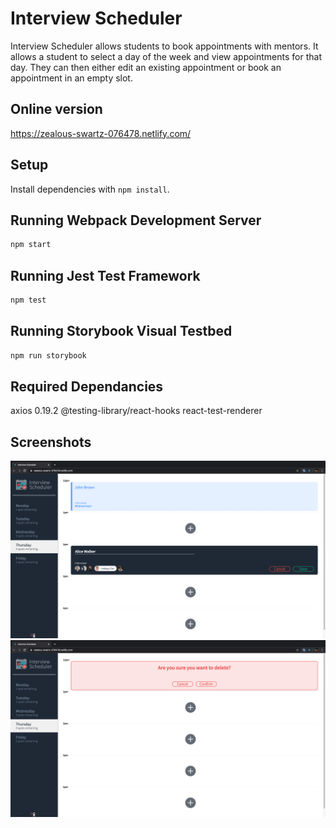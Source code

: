 # Interview Scheduler

Interview Scheduler allows students to book appointments with mentors. 
It allows a student to select a day of the week and view appointments for that day.
They can then either edit an existing appointment or book an appointment in an empty slot.

## Online version

https://zealous-swartz-076478.netlify.com/

## Setup

Install dependencies with `npm install`.

## Running Webpack Development Server

```sh
npm start
```

## Running Jest Test Framework

```sh
npm test
```

## Running Storybook Visual Testbed

```sh
npm run storybook
```

## Required Dependancies

axios 0.19.2
@testing-library/react-hooks
react-test-renderer

## Screenshots

!["Screenshot of interview being booked"](https://github.com/cspraggett/scheduler/blob/master/Docs/Interview-Scheduler%20%231.png)
!["Screenshot of interview being canceled"](https://github.com/cspraggett/scheduler/blob/master/Docs/Interview-Scheduler%20%233.png)